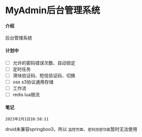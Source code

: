 # MyAdmin后台管理系统

#### 介绍

后台管理系统

#### 计划中
- [ ] 允许的密码错误次数、自动锁定
- [ ] 定时任务
- [ ] 滑块验证码、短信验证码、切换
- [ ] oss s3协议通用存储
- [ ] 工作流
- [ ] redis lua限流

#### 笔记

`2023年2月1日10:58:11`

druid未兼容springboo3，所以 `监控页面`、`密码加密功能`暂时无法使用
